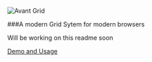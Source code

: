 
![Avant Grid](http://darbybrown.com/img/avantgrid-logo.jpg) 

###A modern Grid Sytem for modern browsers

Will be working on this readme soon

[Demo and Usage](http://codepen.io/hugo/full/mxnEI) 